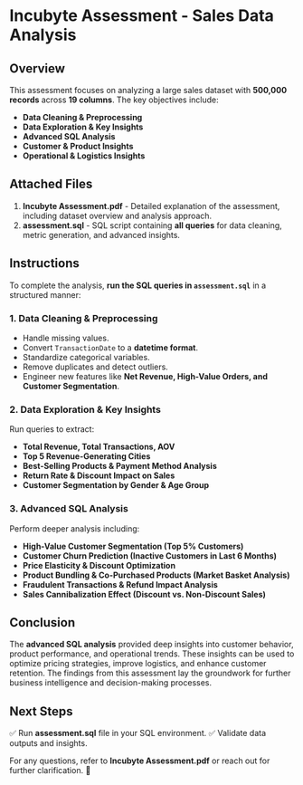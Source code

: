 # Incubyte Assessment - Sales Data Analysis

## Overview
This assessment focuses on analyzing a large sales dataset with **500,000 records** across **19 columns**. The key objectives include:
- **Data Cleaning & Preprocessing**
- **Data Exploration & Key Insights**
- **Advanced SQL Analysis**
- **Customer & Product Insights**
- **Operational & Logistics Insights**

## Attached Files
1. **Incubyte Assessment.pdf** - Detailed explanation of the assessment, including dataset overview and analysis approach.
2. **assessment.sql** - SQL script containing **all queries** for data cleaning, metric generation, and advanced insights.

## Instructions
To complete the analysis, **run the SQL queries in `assessment.sql`** in a structured manner:

### **1. Data Cleaning & Preprocessing**
- Handle missing values.
- Convert `TransactionDate` to a **datetime format**.
- Standardize categorical variables.
- Remove duplicates and detect outliers.
- Engineer new features like **Net Revenue, High-Value Orders, and Customer Segmentation**.

### **2. Data Exploration & Key Insights**
Run queries to extract:
- **Total Revenue, Total Transactions, AOV**
- **Top 5 Revenue-Generating Cities**
- **Best-Selling Products & Payment Method Analysis**
- **Return Rate & Discount Impact on Sales**
- **Customer Segmentation by Gender & Age Group**

### **3. Advanced SQL Analysis**
Perform deeper analysis including:
- **High-Value Customer Segmentation (Top 5% Customers)**
- **Customer Churn Prediction (Inactive Customers in Last 6 Months)**
- **Price Elasticity & Discount Optimization**
- **Product Bundling & Co-Purchased Products (Market Basket Analysis)**
- **Fraudulent Transactions & Refund Impact Analysis**
- **Sales Cannibalization Effect (Discount vs. Non-Discount Sales)**

## Conclusion
The **advanced SQL analysis** provided deep insights into customer behavior, product performance, and operational trends. These insights can be used to optimize pricing strategies, improve logistics, and enhance customer retention. The findings from this assessment lay the groundwork for further business intelligence and decision-making processes.

## Next Steps
✅ Run **assessment.sql** file in your SQL environment.
✅ Validate data outputs and insights.

For any questions, refer to **Incubyte Assessment.pdf** or reach out for further clarification. 🚀

